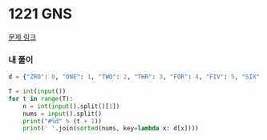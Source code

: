 # 1221 GNS

[문제 링크](https://swexpertacademy.com/main/code/problem/problemDetail.do?contestProbId=AV14jJh6ACYCFAYD&categoryId=AV14jJh6ACYCFAYD&categoryType=CODE)

### 내 풀이

```python
d = {"ZRO": 0, "ONE": 1, "TWO": 2, "THR": 3, "FOR": 4, "FIV": 5, "SIX": 6, "SVN": 7, "EGT": 8, "NIN": 9}

T = int(input())
for t in range(T):
    n = int(input().split()[1])
    nums = input().split()
    print("#%d" % (t + 1))
    print(' '.join(sorted(nums, key=lambda x: d[x])))
```



